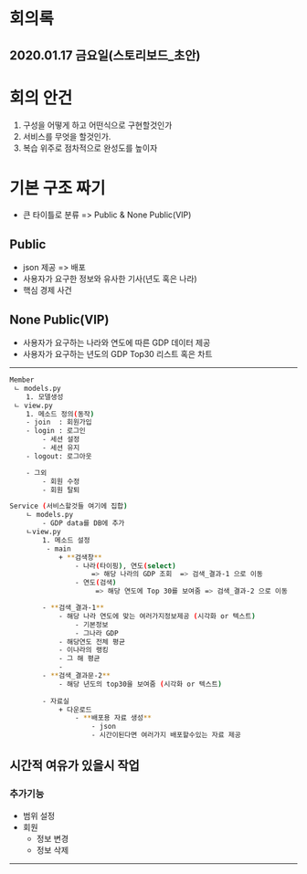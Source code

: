 # 회의록 
2020.01.17 금요일(스토리보드_초안) 
---

# 회의 안건 
1. 구성을 어떻게 하고 어떤식으로 구현할것인가
2. 서비스를 무엇을 할것인가.
3. 복습 위주로 점차적으로 완성도를 높이자 


# 기본 구조 짜기 

- 큰 타이틀로 분류 => Public & None Public(VIP)

## Public 

- json 제공 => 배포 
- 사용자가 요구한 정보와 유사한 기사(년도 혹은 나라)
- 핵심 경제 사건 

## None Public(VIP)

- 사용자가 요구하는 나라와 연도에 따른 GDP 데이터 제공  
- 사용자가 요구하는 년도의 GDP Top30 리스트 혹은 차트 

---

```bash
Member     
 ㄴ models.py 
    1. 모델생성 
 ㄴ view.py 
    1. 메소드 정의(동작) 
    - join  : 회원가입
    - login : 로그인
        - 세션 설정 
        - 세션 유지 
    - logout: 로그아웃

    - 그외 
        - 회원 수정 
        - 회원 탈퇴
```

```bash
Service (서비스할것들 여기에 집합)
    ㄴ models.py 
        - GDP data를 DB에 추가 
    ㄴview.py
        1. 메소드 설정 
         - main  
            + **검색창** 
                - 나라(타이핑), 연도(select)  
                    => 해당 나라의 GDP 조회  => 검색_결과-1 으로 이동 
                - 연도(검색)  
                     => 해당 연도에 Top 30를 보여줌 => 검색_결과-2 으로 이동 

        - **검색_결과-1**
            - 해당 나라 연도에 맞는 여러가지정보제공 (시각화 or 텍스트)
                - 기본정보
                - 그나라 GDP
            - 해당연도 전체 평균 
            - 이나라의 랭킹 
            - 그 해 평균 
            - 
        - **검색_결과문-2**
            - 해당 년도의 top30을 보여줌 (시각화 or 텍스트)
        
        - 자료실 
            + 다운로드 
                - **배포용 자료 생성**
                    - json
                    - 시간이된다면 여러가지 배포할수있는 자료 제공
```



## 시간적 여유가 있을시 작업 
### 추가기능
- 범위 설정 
- 회원 
    - 정보 변경
    - 정보 삭제

---
